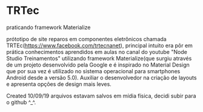 # TRTec
praticando  framework Materialize

prótotipo de site reparos em componentes eletrônicos chamada TRTEc(https://www.facebook.com/trtecnanet),
 principal intuito era pôr em prática conhecimentos aprendidos em aulas no canal do youtube  "Node Studio Treinamentos"
utilizando framework Materialize(que surgiu através de um projeto desenvolvido pela Google e é inspirado no Material Design 
que por sua vez é utilizado no sistema operacional para smartphones Android desde a versão 5.0). Auxiliar o desenvolvedor na
criação de layouts e apresenta opções de design mais leves.

Created 10/09/19 arquivos estavam salvos em mídia física, decidi subir para o github ^_^.

